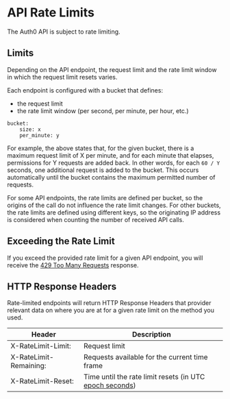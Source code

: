 API Rate Limits
===============

The Auth0 API is subject to rate limiting.

Limits
------

Depending on the API endpoint, the request limit and the rate limit window in which the request limit resets varies.

Each endpoint is configured with a bucket that defines:

-	the request limit
-	the rate limit window (per second, per minute, per hour, etc.)

```
bucket:
    size: x
    per_minute: y
```

For example, the above states that, for the given bucket, there is a maximum request limit of X per minute, and for each minute that elapses, permissions for Y requests are added back. In other words, for each `60 / Y` seconds, one additional request is added to the bucket. This occurs automatically until the bucket contains the maximum permitted number of requests.

For some API endpoints, the rate limits are defined per bucket, so the origins of the call do not influence the rate limit changes. For other buckets, the rate limits are defined using different keys, so the originating IP address is considered when counting the number of received API calls.

## Exceeding the Rate Limit

If you exceed the provided rate limit for a given API endpoint, you will receive the [429 Too Many Requests](http://tools.ietf.org/html/rfc6585#section-4) response.


HTTP Response Headers
---------------------

Rate-limited endpoints will return HTTP Response Headers that provider relevant data on where you are at for a given rate limit on the method you used.

| Header                 | Description                                   |
|------------------------|-----------------------------------------------|
| X-RateLimit-Limit:     | Request limit                                 |
| X-RateLimit-Remaining: | Requests available for the current time frame |
| X-RateLimit-Reset:     | Time until the rate limit resets (in UTC [epoch seconds](https://en.wikipedia.org/wiki/Unix_time))              |
